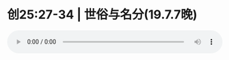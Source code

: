 # 创25:27-34 | 世俗与名分(19.7.7晚)

<audio style="width: 100%;" preload="false" controls controlslist="nodownload"><source src="http://file.simai.life/audio/mp3/old/27579.mp3" type="audio/mpeg">Your browser does not support the audio element.</audio>


